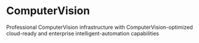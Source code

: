 # ComputerVision
Professional ComputerVision infrastructure with ComputerVision-optimized cloud-ready and enterprise intelligent-automation capabilities
